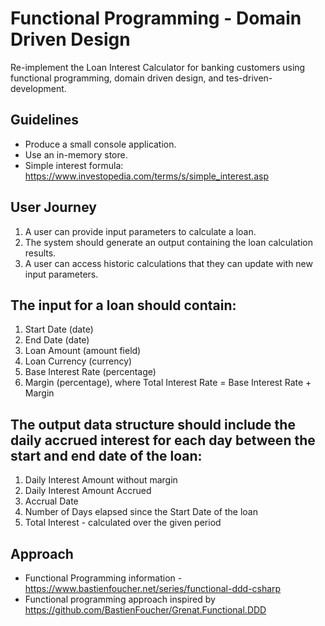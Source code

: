 # Functional Programming - Domain Driven Design
Re-implement the Loan Interest Calculator for banking customers using functional programming, domain driven design, and tes-driven-development.
## Guidelines
- Produce a small console application.
- Use an in-memory store.
- Simple interest formula: https://www.investopedia.com/terms/s/simple_interest.asp
## User Journey
1. A user can provide input parameters to calculate a loan.
2. The system should generate an output containing the loan calculation results.
3. A user can access historic calculations that they can update with new input parameters.
## The input for a loan should contain:
1. Start Date (date)
2. End Date (date)
3. Loan Amount (amount field)
4. Loan Currency (currency)
5. Base Interest Rate (percentage)
6. Margin (percentage), where Total Interest Rate = Base Interest Rate + Margin
## The output data structure should include the daily accrued interest for each day between the start and end date of the loan:
1. Daily Interest Amount without margin
2. Daily Interest Amount Accrued
3. Accrual Date
4. Number of Days elapsed since the Start Date of the loan
5. Total Interest - calculated over the given period

## Approach
- Functional Programming information - https://www.bastienfoucher.net/series/functional-ddd-csharp
- Functional programming approach inspired by https://github.com/BastienFoucher/Grenat.Functional.DDD
